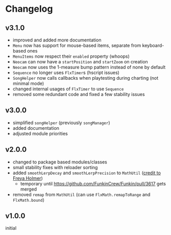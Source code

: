 # Changelog

## v3.1.0

- improved and added more documentation
- `Menu` now has support for mouse-based items, separate from keyboard-based ones
- `MenuItems` now respect their `enabled` property (whoops)
- `Neocam` can now have a `startPosition` and `startZoom` on creation
- `Neocam` now uses the 1-measure bump pattern instead of none by default
- `Sequence` no longer uses `FlxTimer`s (hscript issues)
- `SongHelper` now calls callbacks when playtesting during charting (not minimal mode)
- changed internal usages of `FlxTimer` to use `Sequence`
- removed some redundant code and fixed a few stability issues

## v3.0.0

- simplified `songHelper` (previously `songManager`)
- added documentation
- adjusted module priorities

## v2.0.0

- changed to package based modules/classes
- small stability fixes with reloader sorting
- added `smoothLerpDecay` and `smoothLerpPrecision` to `MathUtil` ([credit to Freya Holmer](https://twitter.com/FreyaHolmer/status/1757918211679650262))
  - temporary until https://github.com/FunkinCrew/Funkin/pull/3617 gets merged
- removed `remap` from `MathUtil` (can use `FlxMath.remapToRange` and `FlxMath.bound`)

## v1.0.0

initial